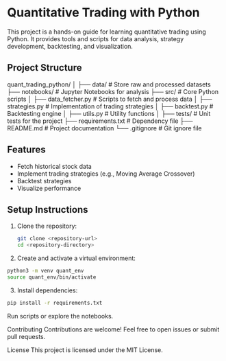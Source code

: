 # Quantitative Trading with Python

This project is a hands-on guide for learning quantitative trading using Python. It provides tools and scripts for data analysis, strategy development, backtesting, and visualization.

## Project Structure
quant_trading_python/
│
├── data/                # Store raw and processed datasets
├── notebooks/           # Jupyter Notebooks for analysis
├── src/                 # Core Python scripts
│   ├── data_fetcher.py  # Scripts to fetch and process data
│   ├── strategies.py    # Implementation of trading strategies
│   ├── backtest.py      # Backtesting engine
│   ├── utils.py         # Utility functions
│
├── tests/               # Unit tests for the project
├── requirements.txt     # Dependency file
├── README.md            # Project documentation
└── .gitignore           # Git ignore file

## Features
- Fetch historical stock data
- Implement trading strategies (e.g., Moving Average Crossover)
- Backtest strategies
- Visualize performance

## Setup Instructions
1. Clone the repository:
   ```bash
   git clone <repository-url>
   cd <repository-directory>
    ```
2. Create and activate a virtual environment:
```bash     
python3 -m venv quant_env
source quant_env/bin/activate
```
3. Install dependencies:
```bash 
pip install -r requirements.txt
```
Run scripts or explore the notebooks.

Contributing
Contributions are welcome! Feel free to open issues or submit pull requests.

License
This project is licensed under the MIT License.